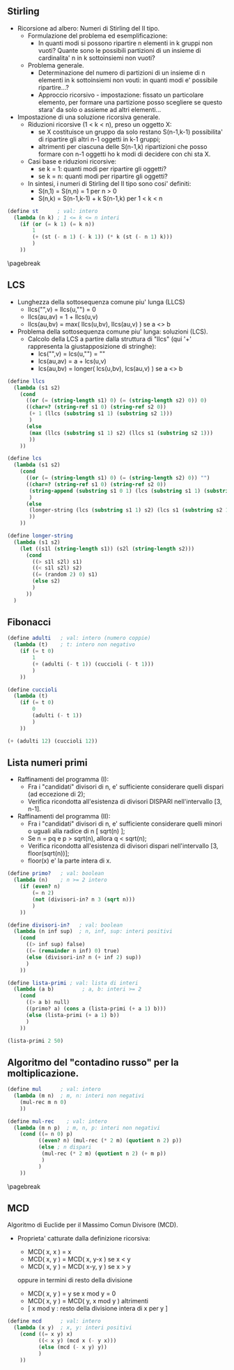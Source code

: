 ## Stirling

- Ricorsione ad albero: Numeri di Stirling del II tipo.
  - Formulazione del problema ed esemplificazione:
    - In quanti modi si possono ripartire n elementi in k gruppi non vuoti?
      Quante sono le possibili partizioni di un insieme di cardinalita' n
      in k sottoinsiemi non vuoti?
  - Problema generale.
    - Determinazione del numero di partizioni di un insieme di n elementi
      in k sottoinsiemi non vouti: in quanti modi e' possibile ripartire...?
    - Approccio ricorsivo - impostazione:
      fissato un particolare elemento, per formare una partizione posso
      scegliere se questo stara' da solo o assieme ad altri elementi...
- Impostazione di una soluzione ricorsiva generale.
  - Riduzioni ricorsive (1 < k < n), preso un oggetto X:
    - se X costituisce un gruppo da solo restano S(n-1,k-1) possibilita'
      di ripartire gli altri n-1 oggetti in k-1 gruppi;
    - altrimenti per ciascuna delle S(n-1,k) ripartizioni che posso
      formare con n-1 oggetti ho k modi di decidere con chi sta X.
  - Casi base e riduzioni ricorsive:
    - se k = 1: quanti modi per ripartire gli oggetti?
    - se k = n: quanti modi per ripartire gli oggetti?
  - In sintesi, i numeri di Stirling del II tipo sono cosi' definiti:
    - S(n,1) = S(n,n) = 1 per n > 0
    - S(n,k) = S(n-1,k-1) + k S(n-1,k) per 1 < k < n

```scheme
(define st      ; val: intero
  (lambda (n k) ; 1 <= k <= n interi
    (if (or (= k 1) (= k n))
        1
        (+ (st (- n 1) (- k 1)) (* k (st (- n 1) k)))
        )
    ))
```

\pagebreak

## LCS

- Lunghezza della sottosequenza comune piu' lunga (LLCS)
  - llcs("",v) = llcs(u,"") = 0
  - llcs(au,av) = 1 + llcs(u,v)
  - llcs(au,bv) = max( llcs(u,bv), llcs(au,v) ) se a <> b
- Problema della sottosequenza comune piu' lunga: soluzioni (LCS).
  - Calcolo della LCS a partire dalla struttura di "llcs"
    (qui '+' rappresenta la giustapposizione di stringhe):
    - lcs("",v) = lcs(u,"") = ""
    - lcs(au,av) = a + lcs(u,v)
    - lcs(au,bv) = longer( lcs(u,bv), lcs(au,v) ) se a <> b

```scheme
(define llcs
  (lambda (s1 s2)
    (cond
      ((or (= (string-length s1) 0) (= (string-length s2) 0)) 0)
      ((char=? (string-ref s1 0) (string-ref s2 0))
       (+ 1 (llcs (substring s1 1) (substring s2 1)))
       )
      (else
       (max (llcs (substring s1 1) s2) (llcs s1 (substring s2 1)))
       ))
    ))

(define lcs
  (lambda (s1 s2)
    (cond
      ((or (= (string-length s1) 0) (= (string-length s2) 0)) "")
      ((char=? (string-ref s1 0) (string-ref s2 0))
       (string-append (substring s1 0 1) (lcs (substring s1 1) (substring s2 1)))
       )
      (else
       (longer-string (lcs (substring s1 1) s2) (lcs s1 (substring s2 1)))
       ))
    ))

(define longer-string
  (lambda (s1 s2)
    (let ((s1l (string-length s1)) (s2l (string-length s2)))
      (cond
        ((> s1l s2l) s1)
        ((< s1l s2l) s2)
        ((= (random 2) 0) s1)
        (else s2)
        )
      ))
  )
```

## Fibonacci

```scheme
(define adulti   ; val: intero (numero coppie)
  (lambda (t)    ; t: intero non negativo
    (if (= t 0)
        1
        (+ (adulti (- t 1)) (cuccioli (- t 1)))
        )
    ))

(define cuccioli
  (lambda (t)
    (if (= t 0)
        0
        (adulti (- t 1))
        )
    ))

(+ (adulti 12) (cuccioli 12))
```

<div style="page-break-after: always;"></div>

## Lista numeri primi

- Raffinamenti del programma (I):
  - Fra i "candidati" divisori di n, e' sufficiente considerare
    quelli dispari (ad eccezione di 2);
  - Verifica ricondotta all'esistenza di divisori DISPARI
    nell'intervallo [3, n-1].
- Raffinamenti del programma (II):
  - Fra i "candidati" divisori di n, e' sufficiente considerare
    quelli minori o uguali alla radice di n [ sqrt(n) ];
  - Se n = pq e p > sqrt(n), allora q < sqrt(n);
  - Verifica ricondotta all'esistenza di divisori dispari
    nell'intervallo [3, floor(sqrt(n))];
  - floor(x) e' la parte intera di x.

```scheme
(define primo?   ; val: boolean
  (lambda (n)    ; n >= 2 intero
    (if (even? n)
        (= n 2)
        (not (divisori-in? n 3 (sqrt n)))
        )
    ))

(define divisori-in?   ; val: boolean
  (lambda (n inf sup)  ; n, inf, sup: interi positivi
    (cond
      ((> inf sup) false)
      ((= (remainder n inf) 0) true)
      (else (divisori-in? n (+ inf 2) sup))
      )
    ))

(define lista-primi ; val: lista di interi
  (lambda (a b)         ; a, b: interi >= 2
    (cond
      ((> a b) null)
      ((primo? a) (cons a (lista-primi (+ a 1) b)))
      (else (lista-primi (+ a 1) b))
      )
    ))

(lista-primi 2 50)
```

<div style="page-break-after: always;"></div>

## Algoritmo del "contadino russo" per la moltiplicazione.

```scheme
(define mul      ; val: intero
  (lambda (m n)  ; m, n: interi non negativi
    (mul-rec m n 0)
    ))

(define mul-rec    ; val: intero
  (lambda (m n p)  ; m, n, p: interi non negativi
    (cond ((= n 0) p)
          ((even? n) (mul-rec (* 2 m) (quotient n 2) p))
          (else ; n dispari
           (mul-rec (* 2 m) (quotient n 2) (+ m p))
           )
          )
    ))
```

\pagebreak

## MCD

Algoritmo di Euclide per il Massimo Comun Divisore (MCD).

- Proprieta' catturate dalla definizione ricorsiva:

  - MCD( x, x ) = x
  - MCD( x, y ) = MCD( x, y-x ) se x < y
  - MCD( x, y ) = MCD( x-y, y ) se x > y

  oppure in termini di resto della divisione

  - MCD( x, y ) = y se x mod y = 0
  - MCD( x, y ) = MCD( y, x mod y ) altrimenti
  - [ x mod y : resto della divisione intera di x per y ]

```scheme
(define mcd      ; val: intero
  (lambda (x y)  ; x, y: interi positivi
    (cond ((= x y) x)
          ((< x y) (mcd x (- y x)))
          (else (mcd (- x y) y))
          )
    ))
```
